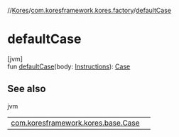 //[Kores](../../index.md)/[com.koresframework.kores.factory](index.md)/[defaultCase](default-case.md)

# defaultCase

[jvm]\
fun [defaultCase](default-case.md)(body: [Instructions](../com.koresframework.kores/-instructions/index.md)): [Case](../com.koresframework.kores.base/-case/index.md)

## See also

jvm

| | |
|---|---|
| [com.koresframework.kores.base.Case](../com.koresframework.kores.base/-case/index.md) |  |
